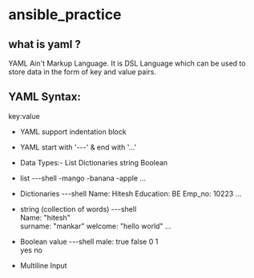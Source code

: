 # ansible_practice 

## what is yaml ?
YAML Ain't Markup Language. It is DSL Language which can be used to store data in the form of key and value pairs.

## YAML Syntax:
key:value 
- YAML support indentation block 
- YAML start with '---' & end with '...'
- Data Types:-
    List 
    Dictionaries
    string
    Boolean


- list
---shell
-mango
-banana
-apple
...


- Dictionaries
---shell
Name: Hitesh
Education: BE
Emp_no: 10223
...

- string (collection of words)
---shell                    
Name: "hitesh"                 
surname: "mankar"
welcome: "hello world"
...

- Boolean value
---shell
male: true
false
0
1  
yes 
no


- Multiline Input

